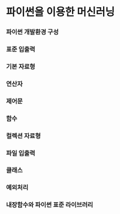 # 파이썬을 이용한 머신러닝 

### 파이썬 개발환경 구성

### 표준 입출력

### 기본 자료형

### 연산자

### 제어문

### 함수

### 컬렉션 자료형

### 파일 입출력

### 클래스

### 예외처리

### 내장함수와 파이썬 표준 라이브러리
